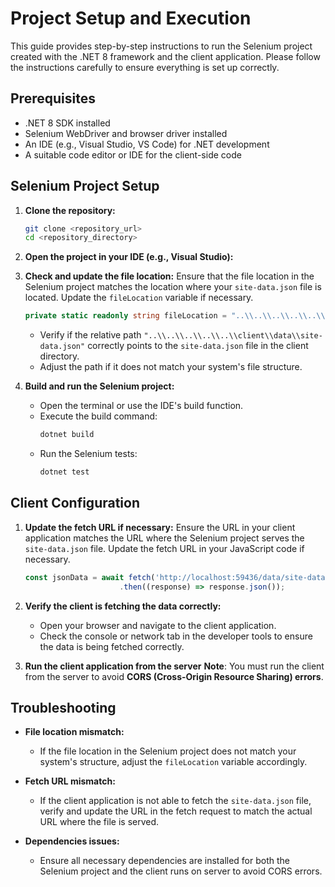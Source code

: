 
# Project Setup and Execution

This guide provides step-by-step instructions to run the Selenium project created with the .NET 8 framework and the client application. Please follow the instructions carefully to ensure everything is set up correctly.

## Prerequisites

- .NET 8 SDK installed
- Selenium WebDriver and browser driver installed
- An IDE (e.g., Visual Studio, VS Code) for .NET development
- A suitable code editor or IDE for the client-side code

## Selenium Project Setup

1. **Clone the repository:**
   ```sh
   git clone <repository_url>
   cd <repository_directory>
   ```

2. **Open the project in your IDE (e.g., Visual Studio):**

3. **Check and update the file location:**
   Ensure that the file location in the Selenium project matches the location where your `site-data.json` file is located. Update the `fileLocation` variable if necessary.
   ```csharp
   private static readonly string fileLocation = "..\\..\\..\\..\\..\\client\\data\\site-data.json";
   ```

   - Verify if the relative path `"..\\..\\..\\..\\..\\client\\data\\site-data.json"` correctly points to the `site-data.json` file in the client directory.
   - Adjust the path if it does not match your system's file structure.

4. **Build and run the Selenium project:**
   - Open the terminal or use the IDE's build function.
   - Execute the build command:
     ```sh
     dotnet build
     ```
   - Run the Selenium tests:
     ```sh
     dotnet test
     ```

## Client Configuration
1. **Update the fetch URL if necessary:**
   Ensure the URL in your client application matches the URL where the Selenium project serves the `site-data.json` file. Update the fetch URL in your JavaScript code if necessary.
   ```javascript
   const jsonData = await fetch('http://localhost:59436/data/site-data.json')
                        .then((response) => response.json());
   ```

2. **Verify the client is fetching the data correctly:**
   - Open your browser and navigate to the client application.
   - Check the console or network tab in the developer tools to ensure the data is being fetched correctly.
   
3. **Run the client application from the server**
    **Note**: You must run the client from the server to avoid **CORS (Cross-Origin Resource Sharing) errors**.
## Troubleshooting

- **File location mismatch:**
  - If the file location in the Selenium project does not match your system's structure, adjust the `fileLocation` variable accordingly.

- **Fetch URL mismatch:**
  - If the client application is not able to fetch the `site-data.json` file, verify and update the URL in the fetch request to match the actual URL where the file is served.

- **Dependencies issues:**
  - Ensure all necessary dependencies are installed for both the Selenium project and the client runs on server to avoid CORS errors.

